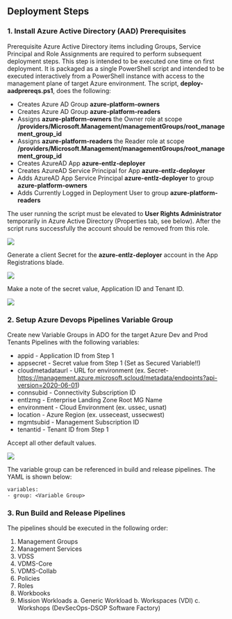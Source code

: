 ## Deployment Steps
### 1. Install Azure Active Directory (AAD) Prerequisites
Prerequisite Azure Active Directory items including Groups, Service Principal and Role Assignments are required to perform subsequent deployment steps.  This step is intended to be executed one time on first deployment.  It is packaged as a single PowerShell script and intended to be executed interactively from a PowerShell instance with access to the management plane of target Azure environment.  The script, **deploy-aadprereqs.ps1**, does the following:
* Creates Azure AD Group **azure-platform-owners**
* Creates Azure AD Group **azure-platform-readers**
* Assigns **azure-platform-owners** the Owner role at scope **/providers/Microsoft.Management/managementGroups/root_management_group_id**
* Assigns **azure-platform-readers** the Reader role at scope **/providers/Microsoft.Management/managementGroups/root_management_group_id**
* Creates AzureAD App **azure-entlz-deployer**
* Creates AzureAD Service Principal for App **azure-entlz-deployer**
* Adds AzureAD App Service Principal **azure-entlz-deployer** to group **azure-platform-owners**
* Adds Currently Logged in Deployment User to group **azure-platform-readers**

The user running the script must be elevated to **User Rights Administrator** temporarily in Azure Active Directory (Properties tab, see below).  After the script runs successfully the account should be removed from this role.

![](images\aad_useraccesscontributor.png)

Generate a client Secret for the **azure-entlz-deployer** account in the App Registrations blade.  

![](images\aad_clientsecret.png)

Make a note of the secret value, Application ID and Tenant ID.

![](images\aad_info.png)

### 2. Setup Azure Devops Pipelines Variable Group
Create new Variable Groups in ADO for the target Azure Dev and Prod Tenants Pipelines with the following variables:
* appid - Application ID from Step 1
* appsecret - Secret value from Step 1 (Set as Secured Variable!!)
* cloudmetadataurl - URL for environment (ex. Secret- https://management.azure.microsoft.scloud/metadata/endpoints?api-version=2020-06-01)
* connsubid - Connectivity Subscription ID
* entlzmg - Enterprise Landing Zone Root MG Name
* environment - Cloud Environment (ex. ussec, usnat)
* location - Azure Region (ex. usseceast, ussecwest)
* mgmtsubid - Management Subscription ID
* tenantid - Tenant ID from Step 1

Accept all other default values.

![](images\ado_variablegroup.png)

The variable group can be referenced in build and release pipelines.  The YAML is shown below:
```
variables:
- group: <Variable Group>
```

### 3. Run Build and Release Pipelines
The pipelines should be executed in the following order:
1. Management Groups
2. Management Services
3. VDSS
4. VDMS-Core
5. VDMS-Collab
6. Policies
7. Roles
8. Workbooks
9. Mission Workloads
    a. Generic Workload 
    b. Workspaces (VDI)
    c. Workshops (DevSecOps-DSOP Software Factory)
